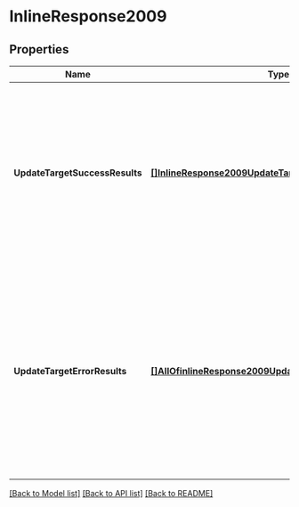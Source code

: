 # InlineResponse2009

## Properties
Name | Type | Description | Notes
------------ | ------------- | ------------- | -------------
**UpdateTargetSuccessResults** | [**[]InlineResponse2009UpdateTargetSuccessResults**](inline_response_200_9_updateTargetSuccessResults.md) | Lists the successfully updated targets. Note that targets in the response are correlated to targets in the request using the &#x60;targetRequestIndex&#x60; field. For example, if &#x60;targetRequestIndex&#x60; is set to &#x60;2&#x60;, the values correlate to the third target object in the request. | [optional] [default to null]
**UpdateTargetErrorResults** | [**[]AllOfinlineResponse2009UpdateTargetErrorResultsItems**](.md) | Lists errors that occured during target update. Note that errors are correlated to target update requests by the &#x60;targetRequestIndex&#x60; field. This field corresponds to the order of the target in the request. For example, if &#x60;targetRequestIndex&#x60; is set to &#x60;2&#x60;, the values correlate to the third target object in the request array. | [optional] [default to null]

[[Back to Model list]](../README.md#documentation-for-models) [[Back to API list]](../README.md#documentation-for-api-endpoints) [[Back to README]](../README.md)

